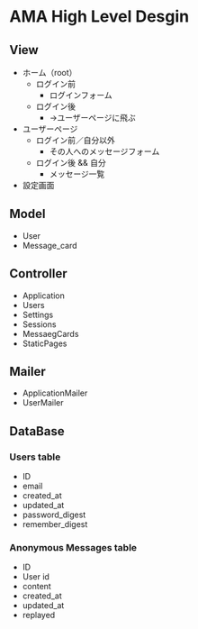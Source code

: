 # AMA High Level Desgin

## View
* ホーム（root）
    * ログイン前
      * ログインフォーム
    * ログイン後
      * →ユーザーページに飛ぶ
* ユーザーページ
  * ログイン前／自分以外
    * その人へのメッセージフォーム
  * ログイン後 && 自分
    * メッセージ一覧
* 設定画面

## Model
* User
* Message_card

## Controller
* Application
* Users
* Settings
* Sessions
* MessaegCards
* StaticPages

## Mailer
* ApplicationMailer
* UserMailer

## DataBase
### Users table
* ID
* email
* created_at
* updated_at
* password_digest
* remember_digest

### Anonymous Messages table
* ID
* User id
* content
* created_at
* updated_at
* replayed
